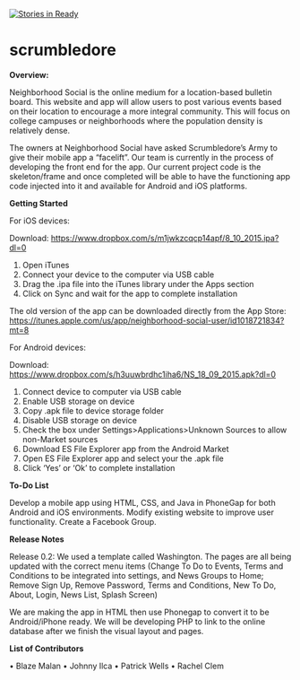 [![Stories in Ready](https://badge.waffle.io/asu-cis-capstone/scrumbledore.png?label=ready&title=Ready)](https://waffle.io/asu-cis-capstone/scrumbledore)
# scrumbledore
<b>Overview:</b>

Neighborhood Social is the online medium for a location-based bulletin board. This website and app will allow users to post various events based on their location to encourage a more integral community. This will focus on college campuses or neighborhoods where the population density is relatively dense.

The owners at Neighborhood Social have asked Scrumbledore’s Army to give their mobile app a “facelift”. Our team is currently in the process of developing the front end for the app. Our current project code is the skeleton/frame and once completed will be able to have the functioning app code injected into it and available for Android and iOS platforms.

<b>Getting Started</b>

For iOS devices:

Download: https://www.dropbox.com/s/m1jwkzcqcp14apf/8_10_2015.ipa?dl=0

1. Open iTunes
2. Connect your device to the computer via USB cable
3. Drag the .ipa file into the iTunes library under the Apps section
4. Click on Sync and wait for the app to complete installation 

The old version of the app can be downloaded directly from the App Store: https://itunes.apple.com/us/app/neighborhood-social-user/id1018721834?mt=8

For Android devices:

Download: https://www.dropbox.com/s/h3uuwbrdhc1iha6/NS_18_09_2015.apk?dl=0

1. Connect device to computer via USB cable
2. Enable USB storage on device
3. Copy .apk file to device storage folder
4. Disable USB storage on device
5. Check the box under Settings>Applications>Unknown Sources to allow non-Market sources
6. Download ES File Explorer app from the Android Market
7. Open ES File Explorer app and select your the .apk file
8. Click ‘Yes’ or ‘Ok’ to complete installation

<b>To-Do List  </b>

Develop a mobile app using HTML, CSS, and Java in PhoneGap for both Android and iOS environments.
Modify existing website to improve user functionality.
Create a Facebook Group.

<b>Release Notes</b>

Release 0.2: We used a template called Washington. The pages are all being updated with the correct menu items (Change To Do to Events, Terms and Conditions to be integrated into settings, and News Groups to Home; Remove Sign Up, Remove Password, Terms and Conditions, New To Do, About, Login, News List, Splash Screen)

We are making the app in HTML then use Phonegap to convert it to be Android/iPhone ready. We will be developing PHP to link to the online database after we finish the visual layout and pages. 


<b>List of Contributors</b>

• Blaze Malan
• Johnny Ilca
• Patrick Wells
• Rachel Clem

  

